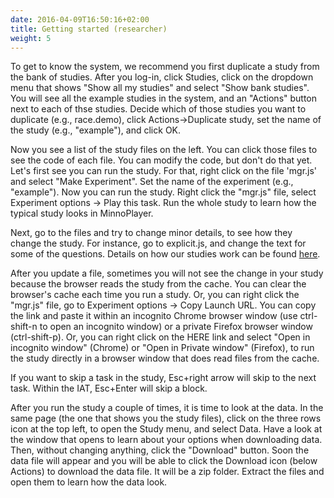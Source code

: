 ```yaml
---
date: 2016-04-09T16:50:16+02:00
title: Getting started (researcher)
weight: 5
---
```


To get to know the system, we recommend you first duplicate a study from the bank of studies. After you log-in, click Studies, click on the dropdown menu that shows "Show all my studies" and select "Show bank studies". You will see all the example studies in the system, and an "Actions" button next to each of thse studies. Decide which of those studies you want to duplicate (e.g., race.demo), click Actions->Duplicate study, set the name of the study (e.g., "example"), and click OK. 

Now you see a list of the study files on the left. You can click those files to see the code of each file. You can modify the code, but don't do that yet. Let's first see you can run the study. For that, right click on the file 'mgr.js' and select "Make Experiment". Set the name of the experiment (e.g., "example"). Now you can run the study. Right click the "mgr.js" file, select Experiment options -> Play this task. Run the whole study to learn how the typical study looks in MinnoPlayer. 

Next, go to the files and try to change minor details, to see how they change the study. For instance, go to explicit.js, and change the text for some of the questions.  Details on how our studies work can be found [here](../studydevelopment).
 
After you update a file, sometimes you will not see the change in your study because the browser reads the study from the cache. You can clear the browser's cache each time you run a study. Or, you can right click the "mgr.js" file, go to Experiment options -> Copy Launch URL. You can copy the link and paste it within an incognito Chrome browser window (use ctrl-shift-n to open an incognito window) or a private Firefox browser window (ctrl-shift-p). Or, you can right click on the HERE link and select "Open in incognito window" (Chrome) or "Open in Private window" (Firefox), to run the study directly in a browser window that does read files from the cache. 

If you want to skip a task in the study, Esc+right arrow will skip to the next task. Within the IAT, Esc+Enter will skip a block.

After you run the study a couple of times, it is time to look at the data. In the same page (the one that shows you the study files), click on the three rows icon at the top left, to open the Study menu, and select Data. Have a look at the window that opens to learn about your options when downloading data. Then, without changing anything, click the "Download" button. Soon the data file will appear and you will be able to click the Download icon (below Actions) to download the data file. It will be a zip folder. Extract the files and open them to learn how the data look. 




